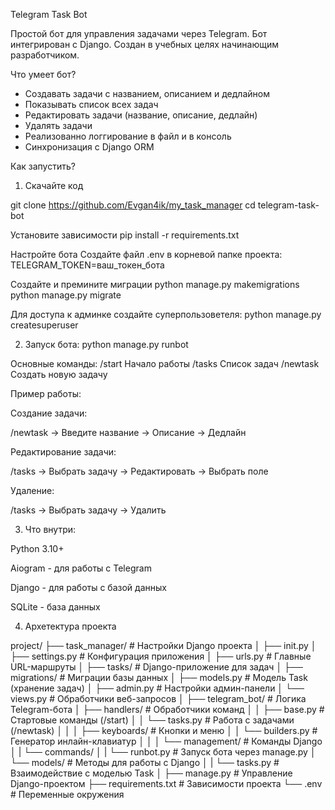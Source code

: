 Telegram Task Bot

Простой бот для управления задачами через Telegram. Бот интегрирован с Django. Создан в учебных целях начинающим разработчиком.

Что умеет бот?
-  Создавать задачи с названием, описанием и дедлайном
-  Показывать список всех задач
-  Редактировать задачи (название, описание, дедлайн)
-  Удалять задачи
-  Реализованно логгирование в файл и в консоль
-  Синхронизация с Django ORM


Как запустить?

1. Скачайте код

git clone https://github.com/Evgan4ik/my_task_manager
cd telegram-task-bot

Установите зависимости
pip install -r requirements.txt

Настройте бота
Создайте файл .env в корневой папке проекта:
TELEGRAM_TOKEN=ваш_токен_бота

Создайте и премините миграции
python manage.py makemigrations
python manage.py migrate

Для доступа к админке создайте суперпользоветеля:
python manage.py createsuperuser


2. Запуск бота:
python manage.py runbot

Основные команды:
/start	  Начало работы
/tasks	  Список задач
/newtask	Создать новую задачу

Пример работы:

Создание задачи:

/newtask → Введите название → Описание → Дедлайн

Редактирование задачи:

/tasks → Выбрать задачу → Редактировать → Выбрать поле

Удаление:

/tasks → Выбрать задачу → Удалить


3. Что внутри:

Python 3.10+

Aiogram - для работы с Telegram

Django - для работы с базой данных

SQLite - база данных

4. Архетектура проекта

project/
├── task_manager/     # Настройки Django проекта
│ ├── init.py
│ ├── settings.py     # Конфигурация приложения
│ ├── urls.py         # Главные URL-маршруты
│
├── tasks/            # Django-приложение для задач
│ ├── migrations/     # Миграции базы данных
│ ├── models.py       # Модель Task (хранение задач)
│ ├── admin.py        # Настройки админ-панели
│ └── views.py        # Обработчики веб-запросов
│
├── telegram_bot/     # Логика Telegram-бота
│ ├── handlers/       # Обработчики команд
│ │ ├── base.py       # Стартовые команды (/start)
│ │ └── tasks.py      # Работа с задачами (/newtask)
│ │
│ ├── keyboards/      # Кнопки и меню
│ │ └── builders.py   # Генератор инлайн-клавиатур
│ │
│ └── management/     # Команды Django
│ | └── commands/
│ | └── runbot.py     # Запуск бота через manage.py
│ └── models/         # Методы для работы с Django
│ | └── tasks.py      # Взаимодействие с моделью Task
│
├── manage.py         # Управление Django-проектом
├── requirements.txt  # Зависимости проекта
└── .env              # Переменные окружения

